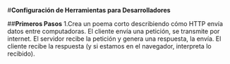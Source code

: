 #**Configuración de Herramientas para Desarrolladores**

##**Primeros Pasos**
1.Crea un poema corto describiendo cómo HTTP envía datos entre computadoras.
El cliente envía una petición, se transmite por internet.
El servidor recibe la petición y genera una respuesta, la envía.
El cliente recibe la respuesta (y si estamos en el navegador, interpreta lo recibido).


